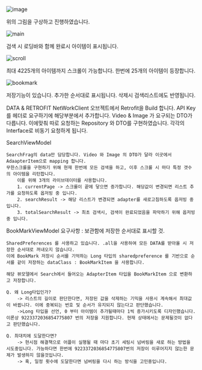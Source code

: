 ![image](https://github.com/Sth-bear/KakaoSearch/assets/72172581/88bd81da-543b-42e3-8988-fb56ea650579)

위의 그림을 구상하고 진행하였습니다. 


![main](https://github.com/Sth-bear/KakaoSearch/assets/72172581/a7a5738c-e1ba-4567-8dad-ccb86b6a343d)

검색 시 로딩바와 함께 완료시 아이템이 표시됩니다. 


![scroll](https://github.com/Sth-bear/KakaoSearch/assets/72172581/aa47b573-9039-43c6-bd9b-7ea14fc36db4)

최대 4225개의 아이템까지 스크롤이 가능합니다. 한번에 25개의 아이템이 등장합니다. 


![bookmark](https://github.com/Sth-bear/KakaoSearch/assets/72172581/c6a7e8ae-606e-469f-a35a-1f90ce46bce9)

저장기능이 있습니다. 추가한 순서대로 표시됩니다. 삭제시 검색리스트에도 반영됩니다.


DATA & RETROFIT 
  NetWorkClient 오브젝트에서 Retrofit을 Build 합니다. API Key를 헤더로 요구하기에 해당부분에서 추가합니다.
  Video & Image 가 요구되는 DTO가 다릅니다. 이에맞춰 따로 요청하는 Repository 와 DTO를 구현하였습니다. 각각의 Interface로 비동기 요청하게 됩니다. 

SearchViewModel
	
  	SearchFrag의 data만 담당합니다. Video 와 Image 의 DTO가 달라 이곳에서 AdaapterItem으로 mapping 합니다. 
   	무한스크롤을 구현하기 위해 현재 한번에 모든 검색을 하고, 이후 스크롤 시 마다 특정 갯수의 아이템을 리턴합니다. 
    	이를 위해 3개의 라이브데이터를 사용합니다. 
     	1. currentPage -> 스크롤이 끝에 닿으면 증가합니다. 해당값이 변경되면 리스트 추가를 요청하도록 옵저빙 중 입니다.
      	2. searchResult -> 해당 리스트가 변경되면 adapter를 새로고침하도록 옵저빙 중 입니다.
        3. totalSearchResult -> 최초 검색시, 검색이 완료되었음을 파악하기 위해 옵저빙 중 입니다.

BookMarkViewModel
  	요구사항 : 보관함에 저장한 순서대로 표시할 것. 

 	SharedPreferences 를 사용하고 있습니다. .all을 사용하여 모든 DATA를 받아올 시 저장한 순서대로 꺼내오지 않습니다. 
	이에 BookMark 저장시 순서를 기억하는 Long 타입의 sharedpreference 를 기반으로 순서를 같이 저장하는 dataClass : BookMarkItem 을 사용합니다. 
 
  	해당 뷰모델에서 Search에서 들어오는 AdapterItem 타입을 BookMarkItem 으로 변환하고 저장합니다.

  	Q. 왜 Long타입인가? 
	  	-> 리스트의 길이로 판단한다면, 저장된 값을 삭제하는 기믹을 사용시 계속해서 최대값이 바뀝니다. 이에 중복되는 번호 및 순서가 유지되지 않는다고 판단했습니다. 
	 	->Long 타입을 선언, 0 부터 아이템이 추가될때마다 1씩 증가시키도록 디자인했습니다. 이론상 9223372036854775807 번의 저장을 지원합니다. 현재 상태에서는 문제될것이 없다고 판단했습니다.

	Q. 최대치에 도달한다면?
		-> 현시점 해결책으로 어플이 실행될 때 마다 초기 세팅시 넘버링을 새로 하는 방법을 시도중입니다. 가능하다면 한번에 9223372036854775807번의 저장이 이루어지지 않는한 문제가 발생하지 않을것입니다. 
		-> 혹, 일정 횟수에 도달한다면 넘버링을 다시 하는 방식을 고민중입니다.

